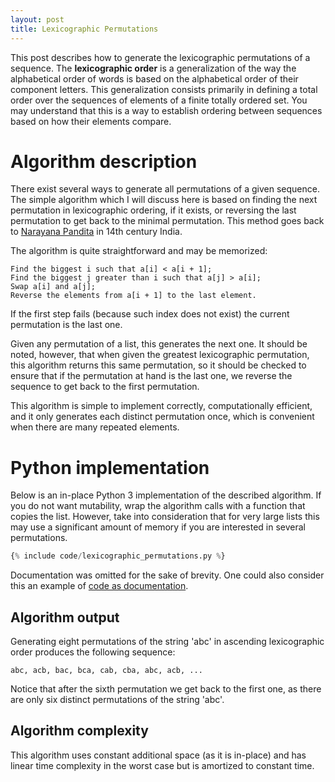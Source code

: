 ```yaml
---
layout: post
title: Lexicographic Permutations
---
```


This post describes how to generate the lexicographic permutations of a
sequence. The **lexicographic order** is a generalization of the way the
alphabetical order of words is based on the alphabetical order of their
component letters. This generalization consists primarily in defining a total
order over the sequences of elements of a finite totally ordered set. You may
understand that this is a way to establish ordering between sequences based on
how their elements compare.

# Algorithm description

There exist several ways to generate all permutations of a given sequence. The
simple algorithm which I will discuss here is based on finding the next
permutation in lexicographic ordering, if it exists, or reversing the last
permutation to get back to the minimal permutation. This method goes back to
[Narayana Pandita](https://en.wikipedia.org/wiki/Narayana_Pandit) in 14th
century India.

The algorithm is quite straightforward and may be memorized:

    Find the biggest i such that a[i] < a[i + 1];
    Find the biggest j greater than i such that a[j] > a[i];
    Swap a[i] and a[j];
    Reverse the elements from a[i + 1] to the last element.

If the first step fails (because such index does not exist) the current
permutation is the last one.

Given any permutation of a list, this generates the next one. It should be
noted, however, that when given the greatest lexicographic permutation, this
algorithm returns this same permutation, so it should be checked to ensure that
if the permutation at hand is the last one, we reverse the sequence to get back
to the first permutation.

This algorithm is simple to implement correctly, computationally efficient, and
it only generates each distinct permutation once, which is convenient when there
are many repeated elements.

# Python implementation

Below is an in-place Python 3 implementation of the described algorithm. If you
do not want mutability, wrap the algorithm calls with a function that copies the
list. However, take into consideration that for very large lists this may use a
significant amount of memory if you are interested in several permutations.

```python
{% include code/lexicographic_permutations.py %}
```

Documentation was omitted for the sake of brevity. One could also consider this
an example of [code as
documentation](http://martinfowler.com/bliki/CodeAsDocumentation.html).

## Algorithm output

Generating eight permutations of the string 'abc' in ascending lexicographic
order produces the following sequence:

```
abc, acb, bac, bca, cab, cba, abc, acb, ...
```

Notice that after the sixth permutation we get back to the first one, as there
are only six distinct permutations of the string 'abc'.

## Algorithm complexity

This algorithm uses constant additional space (as it is in-place) and has linear
time complexity in the worst case but is amortized to constant time.
